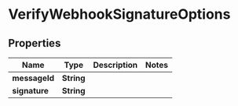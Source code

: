 

# VerifyWebhookSignatureOptions

## Properties

Name | Type | Description | Notes
------------ | ------------- | ------------- | -------------
**messageId** | **String** |  | 
**signature** | **String** |  | 



